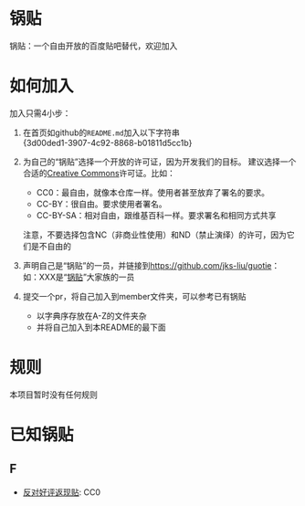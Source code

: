 # 锅贴
锅贴：一个自由开放的百度贴吧替代，欢迎加入

# 如何加入
加入只需4小步：

1. 在首页如github的`README.md`加入以下字符串  
   {3d00ded1-3907-4c92-8868-b01811d5cc1b}
2. 为自己的“锅贴”选择一个开放的许可证，因为开发我们的目标。
   建议选择一个合适的[Creative Commons](https://creativecommons.org/)许可证。比如：
   - CC0：最自由，就像本仓库一样。使用者甚至放弃了署名的要求。
   - CC-BY：很自由。要求使用者署名。
   - CC-BY-SA：相对自由，跟维基百科一样。要求署名和相同方式共享
   
   注意，不要选择包含NC（非商业性使用）和ND（禁止演绎）的许可，因为它们是不自由的
4. 声明自己是“锅贴”的一员，并链接到<https://github.com/jks-liu/guotie>：  
   如：XXX是“[锅贴](https://github.com/jks-liu/guotie)”大家族的一员
4. 提交一个pr，将自己加入到member文件夹，可以参考已有锅贴
   - 以字典序存放在A-Z的文件夹杂
   - 并将自己加入到本README的最下面

# 规则
本项目暂时没有任何规则

# 已知锅贴
## F
- [反对好评返现贴](https://github.com/jks-liu/anti-fake-review): CC0
